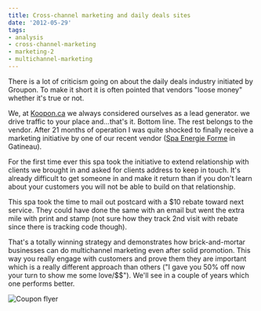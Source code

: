 ```yaml
---
title: Cross-channel marketing and daily deals sites
date: '2012-05-29'
tags:
- analysis
- cross-channel-marketing
- marketing-2
- multichannel-marketing
---
```


There is a lot of criticism going on about the daily deals industry initiated by Groupon. To make it short it is often pointed that vendors "loose money" whether it's true or not.

We, at [Koopon.ca](http://koopon.ca/) we always considered ourselves as a lead generator. we drive traffic to your place and...that's it. Bottom line. The rest belongs to the vendor. After 21 months of operation I was quite shocked to finally receive a marketing initiative by one of our recent vendor ([Spa Energie Forme](http://www.spaenergieforme.com/) in Gatineau).

For the first time ever this spa took the initiative to extend relationship with clients we brought in and asked for clients address to keep in touch. It's already difficult to get someone in and make it return than if you don't learn about your customers you will not be able to build on that relationship.

This spa took the time to mail out postcard with a $10 rebate toward next service. They could have done the same with an email but went the extra mile with print and stamp (not sure how they track 2nd visit with rebate since there is tracking code though).

That's a totally winning strategy and demonstrates how brick-and-mortar businesses can do multichannel marketing even after solid promotion. This way you really engage with customers and prove them they are important which is a really different approach than others ("I gave you 50% off now your turn to show me some love/$$"). We'll see in a couple of years which one performs better.

![Coupon flyer](articles/coupon_rabais.jpg)